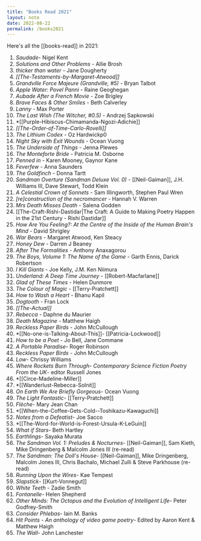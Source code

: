 ```yaml
---
title: "Books Read 2021"
layout: note
date: 2022-08-22
permalink: /books2021
---
```


Here's all the [[books-read]] in 2021:

1.  *Saudade*- Nigel Kent
2.  *Solutions and Other Problems* - Allie Brosh
3.  *thicker than water* - Jane Dougherty
4.  *[[The-Testaments-by-Margaret-Atwood]]*
5.  *Grandville Force Majeure (Grandville, \#5)* - Bryan Talbot
6.  *Apple Water: Povel Panni* - Raine Geoghegan
7.  *Aubade After a French Movie* - Zoe Brigley
8.  *Brave Faces & Other Smiles* - Beth Calverley
9.  *Lanny* - Max Porter
10. *The Last Wish (The Witcher, \#0.5)* - Andrzej Sapkowski
11. *[[Purple-Hibiscus-Chimamanda-Ngozi-Adichie]]
12. *[[The-Order-of-Time-Carlo-Rovelli]]* 
13. *The Lithium Codex* - Oz Hardwickp0
14. *Night Sky with Exit Wounds* - Ocean Vuong
15. *The Underside of Things* - Jenna Plewes
16. *The Monteforte Bride* - Patricia M. Osborne
17. *Penned in* - Karen Mooney, Gaynor Kane
18. *Feverfew* - Anna Saunders
19. *The Goldfinch* - Donna Tartt
20. *Sandman Overture (Sandman Deluxe Vol. 0)* - [[Neil-Gaiman]], J.H. Williams III, Dave Stewart, Todd Klein
21. *A Celestial Crown of Sonnets* - Sam Illingworth, Stephen Paul Wren
22. *\[re\]construction of the necromancer* - Hannah V. Warren
23. *Mrs Death Misses Death* - Salena Godden
24. [[The-Craft-Rishi-Dastidar|The Craft: A Guide to Making Poetry Happen in the 21st Century - Rishi Dastidar]]
25. *How Are You Feeling?: At the Centre of the Inside of the Human Brain's Mind* - David Shrigley
26. *War Bears* - Margaret Atwood, Ken Steacy
27. *Honey Dew* - Darren J Beaney
28. *After The Formalities* - Anthony Anaxagorou
29. *The Boys, Volume 1: The Name of the Game* - Garth Ennis, Darick Robertson
30. *I Kill Giants* - Joe Kelly, J.M. Ken Niimura
31. *Underland: A Deep Time Journey* - [[Robert-Macfarlane]]
32. *Glad of These Times* - Helen Dunmore
33. *The Colour of Magic* - [[Terry-Pratchett]]
34. *How to Wash a Heart* - Bhanu Kapil
35. *Dogtooth* - Fran Lock
36. *[[The-Actual]]* 
37. *Rebecca* - Daphne du Maurier
38. *Death Magazine* - Matthew Haigh
39. *Reckless Paper Birds* - John McCullough
40. *[[No-one-is-Talking-About-This]]- [[Patricia-Lockwood]]
41. *How to be a Poet* - Jo Bell, Jane Commane
42. *A Portable Paradise*- Roger Robinson
43. *Reckless Paper Birds* - John McCullough
44. *Low*- Chrissy Williams
45. *Where Rockets Burn Through- Contemporary Science Fiction Poetry From the UK*- editor Russell Jones
46. *[[Circe-Madeline-Miller]]
47. *[[Wanderlust-Rebecca-Solnit]]
48. *On Earth We Are Briefly Gorgeous*- Ocean Vuong
49. *The Light Fantastic*- [[Terry-Pratchett]]
50. *Flèche*- Mary Jean Chan
51. *[[When-the-Coffee-Gets-Cold--Toshikazu-Kawaguchi]]
52. *Notes from a Defeatist*- Joe Sacco
53. *[[The-Word-for-World-is-Forest-Ursula-K-LeGuin]]
54. *What if Stars*- Beth Hartley
55. *Earthlings*- Sayaka Murata
56. *The Sandman Vol. 1: Preludes & Nocturnes*- [[Neil-Gaiman]], Sam Kieth, Mike Dringenberg & Malcolm Jones III (re-read)
57. *The Sandman: The Doll's House*- [[Neil-Gaiman]], Mike Dringenberg, Malcolm Jones III, Chris Bachalo, Michael Zulli & Steve Parkhouse (re-read)
58. *Running Upon the Wires*- Kae Tempest
59. *Slapstick*- [[Kurt-Vonnegut]]
60. *White Teeth* - Zadie Smith
61. *Fontanelle*- Helen Shepherd
62. *Other Minds: The Octopus and the Evolution of Intelligent Life*- Peter Godfrey-Smith
63. *Consider Phlebas*- Iain M. Banks
64. *Hit Points - An anthology of video game poetry*- Edited by Aaron Kent & Matthew Haigh
65. *The Wall*- John Lanchester
